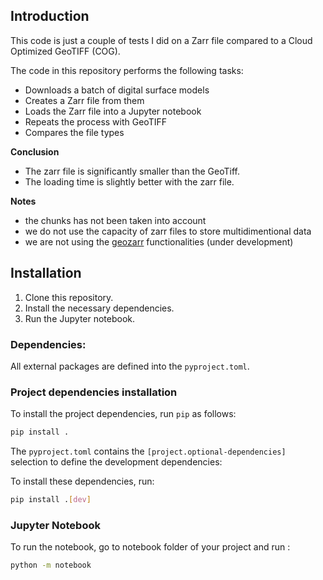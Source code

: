 ## Introduction

This code is just a couple of tests I did on a Zarr file compared to a Cloud Optimized GeoTIFF (COG).

The code in this repository performs the following tasks:

- Downloads a batch of digital surface models
- Creates a Zarr file from them
- Loads the Zarr file into a Jupyter notebook
- Repeats the process with GeoTIFF
- Compares the file types

**Conclusion**

- The zarr file is significantly smaller than the GeoTiff.
- The loading time is slightly better with the zarr file.

**Notes**

- the chunks has not been taken into account
- we do not use the capacity of zarr files to store multidimentional data
- we are not using the [geozarr](https://github.com/zarr-developers/geozarr-spec) functionalities (under development)

## Installation

1. Clone this repository.
2. Install the necessary dependencies.
3. Run the Jupyter notebook.

### Dependencies:

All external packages are defined into the `pyproject.toml`.

### Project dependencies installation

To install the project dependencies, run `pip` as follows:

```bash
pip install .
```

The `pyproject.toml` contains the `[project.optional-dependencies]` selection to define the development dependencies:

To install these dependencies, run:

```bash
pip install .[dev]
```

### Jupyter Notebook

To run the notebook, go to notebook folder of your project and run :

```bash
python -m notebook
```
